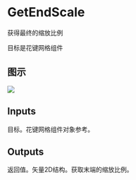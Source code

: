 # GetEndScale

获得最终的缩放比例

目标是花键网格组件

## 图示

![]($-20221218-21014262.png)

## Inputs

目标。花键网格组件对象参考。  

## Outputs

返回值。矢量2D结构。获取末端的缩放比例。
